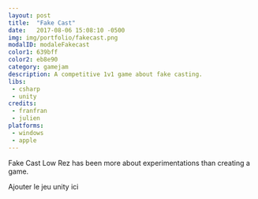 ```yaml
---
layout: post
title:  "Fake Cast"
date:   2017-08-06 15:08:10 -0500
img: img/portfolio/fakecast.png
modalID: modaleFakecast
color1: 639bff
color2: eb8e90
category: gamejam
description: A competitive 1v1 game about fake casting.
libs:
 - csharp
 - unity
credits:
 - franfran
 - julien
platforms:
 - windows
 - apple
---
```

Fake Cast Low Rez has been more about experimentations than creating a game.<br/>

Ajouter le jeu unity ici
